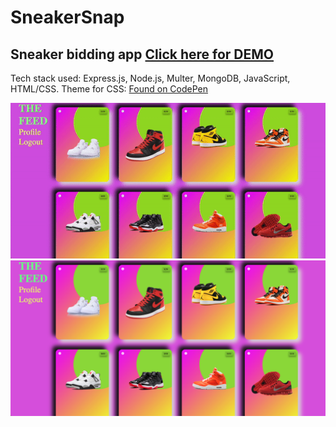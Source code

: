 # SneakerSnap
## Sneaker bidding app <a href="https://sneaker-snap.herokuapp.com/">Click here for DEMO</a>

Tech stack used: Express.js, Node.js, Multer, MongoDB, JavaScript, HTML/CSS. Theme for CSS: <a href="https://codepen.io/seragshash/pen/ZEeZxWX">Found on CodePen</a>

<img src="https://github.com/daphnyemily/SneakerSnap/blob/main/public/ezgif.com-gif-maker.gif" alt="gif of site">

<img src="https://github.com/daphnyemily/SneakerSnap/blob/main/public/Screen%20Shot%202021-11-19%20at%209.16.52%20PM.png" alt="app screenshot">
